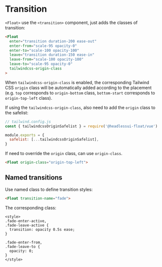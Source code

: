 # Transition

`<Float>` use the `<transition>` component, just adds the classes of transition:

```html
<Float
  enter="transition duration-200 ease-out"
  enter-from="scale-95 opacity-0"
  enter-to="scale-100 opacity-100"
  leave="transition duration-150 ease-in"
  leave-from="scale-100 opacity-100"
  leave-to="scale-95 opacity-0"
  tailwindcss-origin-class
>
```

When `tailwindcss-origin-class` is enabled, the corresponding Tailwind CSS `origin` class will be automatically added according to the placement (e.g. `top` corresponds to `origin-bottom` class, `bottom-start` corresponds to `origin-top-left` class).

If using the `tailwindcss-origin-class`, also need to add the `origin` class to the safelist:

```js
// tailwind.config.js
const { tailwindcssOriginSafelist } = require('@headlessui-float/vue')

module.exports = {
  safelist: [...tailwindcssOriginSafelist],
}
```

If need to override the `origin` class, can use `origin-class`.

```html
<Float origin-class="origin-top-left">
```

## Named transitions

Use named class to define transition styles:

```html
<Float transition-name="fade">
```

The corresponding class:

```vue
<style>
.fade-enter-active,
.fade-leave-active {
  transition: opacity 0.5s ease;
}

.fade-enter-from,
.fade-leave-to {
  opacity: 0;
}
</style>
```

